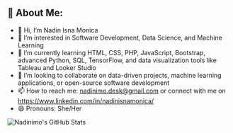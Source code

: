## 💫 About Me:

- 👋 Hi, I’m Nadin Isna Monica  
- 👀 I’m interested in Software Development, Data Science, and Machine Learning
- 🌱 I’m currently learning HTML, CSS, PHP, JavaScript, Bootstrap, advanced Python, SQL, TensorFlow, and data visualization tools like Tableau and Looker Studio
- 💞️ I’m looking to collaborate on data-driven projects, machine learning applications, or open-source software development
- 📫 How to reach me: nadinimo.desk@gmail.com or connect with me on https://www.linkedin.com/in/nadinisnamonica/ 
- 😄 Pronouns: She/Her

![Nadinimo's GitHub Stats](https://github-readme-stats.vercel.app/api?username=nadinimo&show_icons=true&theme=radical)


<!---
nadinimo/nadinimo is a ✨ special ✨ repository because its `README.md` (this file) appears on your GitHub profile.
You can click the Preview link to take a look at your changes.
--->
